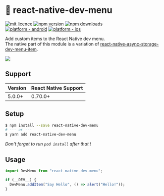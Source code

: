 # 📳 react-native-dev-menu

[![mit licence](https://img.shields.io/dub/l/vibe-d.svg?style=for-the-badge)](https://github.com/zoontek/react-native-dev-menu/blob/main/LICENSE)
[![npm version](https://img.shields.io/npm/v/react-native-dev-menu?style=for-the-badge)](https://www.npmjs.org/package/react-native-dev-menu)
[![npm downloads](https://img.shields.io/npm/dt/react-native-dev-menu.svg?label=downloads&style=for-the-badge)](https://www.npmjs.org/package/react-native-dev-menu)
<br />
[![platform - android](https://img.shields.io/badge/platform-Android-3ddc84.svg?logo=android&style=for-the-badge)](https://www.android.com)
[![platform - ios](https://img.shields.io/badge/platform-iOS-000.svg?logo=apple&style=for-the-badge)](https://developer.apple.com/ios)

Add custom items to the React Native dev menu.<br />
The native part of this module is a variation of [react-native-async-storage-dev-menu-item](https://github.com/jsoendermann/react-native-async-storage-dev-menu-item/).

![](https://github.com/zoontek/react-native-dev-menu/blob/master/docs/screenshots.png?raw=true)

## Support

| Version | React Native Support |
| ------- | -------------------- |
| 5.0.0+  | 0.70.0+              |

## Setup

```bash
$ npm install --save react-native-dev-menu
# --- or ---
$ yarn add react-native-dev-menu
```

_Don't forget to run `pod install` after that !_

## Usage

```ts
import DevMenu from "react-native-dev-menu";

if (__DEV__) {
  DevMenu.addItem("Say Hello", () => alert("Hello!"));
}
```
